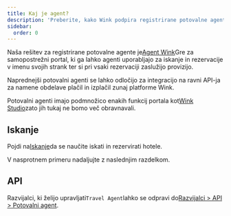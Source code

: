 ```yaml
---
title: Kaj je agent?
description: 'Preberite, kako Wink podpira registrirane potovalne agente.'
sidebar:
  order: 0
---
```

Naša rešitev za registrirane potovalne agente je[Agent Wink](https://agent.wink.travel)Gre za samopostrežni portal, ki ga lahko agenti uporabljajo za iskanje in rezervacije v imenu svojih strank ter si pri vsaki rezervaciji zaslužijo provizijo.

Naprednejši potovalni agenti se lahko odločijo za integracijo na ravni API-ja za namene obdelave plačil in izplačil zunaj platforme Wink.

Potovalni agenti imajo podmnožico enakih funkcij portala kot[Wink Studio](/studio/what-is-studio)zato jih tukaj ne bomo več obravnavali.

## Iskanje

Pojdi na[Iskanje](/studio/search)da se naučite iskati in rezervirati hotele.

V nasprotnem primeru nadaljujte z naslednjim razdelkom.

## API

Razvijalci, ki želijo upravljati`Travel Agent`lahko se odpravi do[Razvijalci > API > Potovalni agent](/developers/apis/#travel-agent-api).

